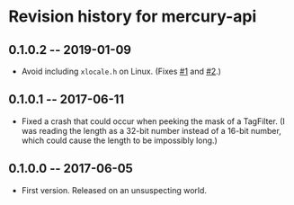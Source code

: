 <!-- -*- text -*- (prevent Emacs from formatting ChangeLog incorrectly) -->

# Revision history for mercury-api

## 0.1.0.2  -- 2019-01-09

* Avoid including `xlocale.h` on Linux.  (Fixes [#1][1] and [#2][2].)

[1]: https://github.com/ppelleti/hs-mercury-api/issues/1
[2]: https://github.com/ppelleti/hs-mercury-api/issues/2

## 0.1.0.1  -- 2017-06-11

* Fixed a crash that could occur when peeking the mask of a TagFilter.  (I was reading the length as a 32-bit number instead of a 16-bit number, which could cause the length to be impossibly long.)

## 0.1.0.0  -- 2017-06-05

* First version. Released on an unsuspecting world.

